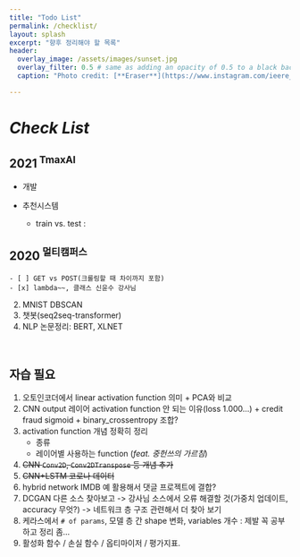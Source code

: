 ```yaml
---
title: "Todo List"
permalink: /checklist/
layout: splash
excerpt: "향후 정리해야 할 목록"
header:
  overlay_image: /assets/images/sunset.jpg
  overlay_filter: 0.5 # same as adding an opacity of 0.5 to a black background
  caption: "Photo credit: [**Eraser**](https://www.instagram.com/ieere_123/)"

---
```






# _Check List_



## 2021<sup> TmaxAI </sup>

* 개발



* 추천시스템
  * train vs. test : 



## 2020<sup> 멀티캠퍼스</sup>



```
- [ ] GET vs POST(크롤링할 때 차이까지 포함)
- [x] lambda~~, 클래스 신윤수 강사님
```



2. MNIST DBSCAN
3. 챗봇(seq2seq-transformer)
4. NLP 논문정리: BERT, XLNET



<br>

## 자습 필요



1. 오토인코더에서 linear activation function 의미 + PCA와 비교
2. CNN output 레이어 activation function 안 되는 이유(loss 1.000...) + credit fraud sigmoid + binary_crossentropy 조합?
3. activation function 개념 정확히 정리
   * 종류
   * 레이어별 사용하는 function (*feat. 중헌쓰의 가르침*)
4. ~~CNN `Conv2D`, `Conv2DTranspose` 등 개념 추가~~
5. ~~CNN+LSTM 코로나 데이터~~ 
6. hybrid network IMDB 예 활용해서 댓글 프로젝트에 결합?
7. DCGAN 다른 소스 찾아보고 -> 강사님 소스에서 오류 해결할 것(가중치 업데이트, accuracy 무엇?) -> 네트워크 층 구조 관련해서 더 찾아 보기
8. 케라스에서 `# of params`, 모델 층 간 shape 변화, variables 개수 : 제발 꼭 공부하고 정리 좀…
9. 활성화 함수 / 손실 함수 / 옵티마이저 / 평가지표.





<br>

